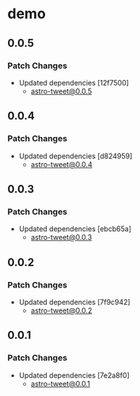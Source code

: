 # demo

## 0.0.5

### Patch Changes

- Updated dependencies [12f7500]
  - astro-tweet@0.0.5

## 0.0.4

### Patch Changes

- Updated dependencies [d824959]
  - astro-tweet@0.0.4

## 0.0.3

### Patch Changes

- Updated dependencies [ebcb65a]
  - astro-tweet@0.0.3

## 0.0.2

### Patch Changes

- Updated dependencies [7f9c942]
  - astro-tweet@0.0.2

## 0.0.1

### Patch Changes

- Updated dependencies [7e2a8f0]
  - astro-tweet@0.0.1
